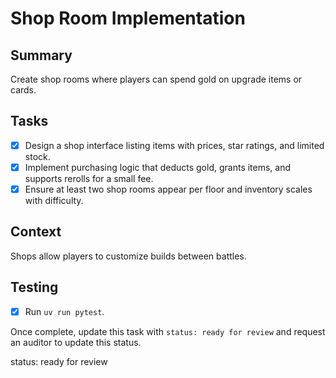 # Shop Room Implementation

## Summary
Create shop rooms where players can spend gold on upgrade items or cards.

## Tasks
- [x] Design a shop interface listing items with prices, star ratings, and limited stock.
- [x] Implement purchasing logic that deducts gold, grants items, and supports rerolls for a small fee.
- [x] Ensure at least two shop rooms appear per floor and inventory scales with difficulty.

## Context
Shops allow players to customize builds between battles.

## Testing
- [x] Run `uv run pytest`.

Once complete, update this task with `status: ready for review` and request an auditor to update this status.

status: ready for review
